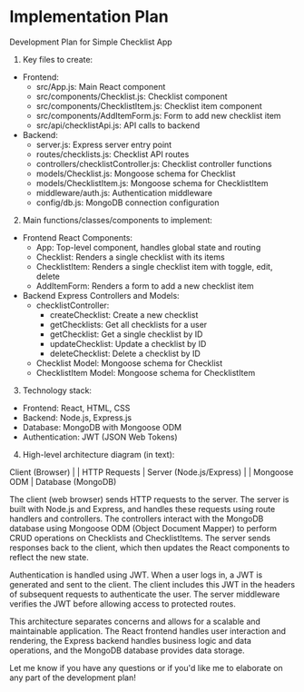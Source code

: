 # Implementation Plan

Development Plan for Simple Checklist App

1. Key files to create:
- Frontend:
  - src/App.js: Main React component
  - src/components/Checklist.js: Checklist component
  - src/components/ChecklistItem.js: Checklist item component
  - src/components/AddItemForm.js: Form to add new checklist item
  - src/api/checklistApi.js: API calls to backend
- Backend:
  - server.js: Express server entry point
  - routes/checklists.js: Checklist API routes
  - controllers/checklistController.js: Checklist controller functions
  - models/Checklist.js: Mongoose schema for Checklist
  - models/ChecklistItem.js: Mongoose schema for ChecklistItem
  - middleware/auth.js: Authentication middleware
  - config/db.js: MongoDB connection configuration

2. Main functions/classes/components to implement:
- Frontend React Components:
  - App: Top-level component, handles global state and routing
  - Checklist: Renders a single checklist with its items
  - ChecklistItem: Renders a single checklist item with toggle, edit, delete 
  - AddItemForm: Renders a form to add a new checklist item
- Backend Express Controllers and Models:
  - checklistController:
    - createChecklist: Create a new checklist
    - getChecklists: Get all checklists for a user  
    - getChecklist: Get a single checklist by ID
    - updateChecklist: Update a checklist by ID
    - deleteChecklist: Delete a checklist by ID
  - Checklist Model: Mongoose schema for Checklist
  - ChecklistItem Model: Mongoose schema for ChecklistItem

3. Technology stack:
- Frontend: React, HTML, CSS
- Backend: Node.js, Express.js 
- Database: MongoDB with Mongoose ODM
- Authentication: JWT (JSON Web Tokens)

4. High-level architecture diagram (in text):

Client (Browser)
  |
  | HTTP Requests
  |
Server (Node.js/Express)
  |
  | Mongoose ODM
  |
Database (MongoDB)

The client (web browser) sends HTTP requests to the server. The server is built with Node.js and Express, and handles these requests using route handlers and controllers. The controllers interact with the MongoDB database using Mongoose ODM (Object Document Mapper) to perform CRUD operations on Checklists and ChecklistItems. The server sends responses back to the client, which then updates the React components to reflect the new state.

Authentication is handled using JWT. When a user logs in, a JWT is generated and sent to the client. The client includes this JWT in the headers of subsequent requests to authenticate the user. The server middleware verifies the JWT before allowing access to protected routes.

This architecture separates concerns and allows for a scalable and maintainable application. The React frontend handles user interaction and rendering, the Express backend handles business logic and data operations, and the MongoDB database provides data storage.

Let me know if you have any questions or if you'd like me to elaborate on any part of the development plan!
